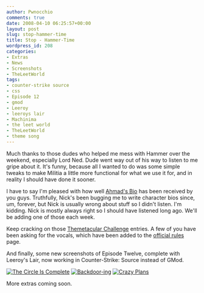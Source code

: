 ```yaml
---
author: Pwnocchio
comments: true
date: 2008-04-10 06:25:57+00:00
layout: post
slug: stop-hammer-time
title: Stop - Hammer-Time
wordpress_id: 208
categories:
- Extras
- News
- Screenshots
- TheLeetWorld
tags:
- counter-strike source
- css
- Episode 12
- gmod
- Leeroy
- leeroys lair
- Machinima
- the leet world
- TheLeetWorld
- theme song
---
```


Much thanks to those dudes who helped me mess with Hammer over the weekend, especially Lord Ned. Dude went way out of his way to listen to me gripe about it. It's funny, because all I wanted to do was some simple tweaks to make Militia a little more functional for what we use it for, and in reality I should have done it sooner.

I have to say I'm pleased with how well [Ahmad's Bio](http://www.smoothfewfilms.com/2008/04/08/ahmad-a-noobs-story/) has been received by you guys. Truthfully, Nick's been bugging me to write character bios since, um, forever, but Nick is usually wrong about stuff so I didn't listen. I'm kidding. Nick is mostly always right so I should have listened long ago. We'll be adding one of those each week.

Keep cracking on those [Themetacular Challenge](http://www.smoothfewfilms.com/about/contest/) entries. A few of you have been asking for the vocals, which have been added to the [official rules](http://www.smoothfewfilms.com/about/contest/) page.

And finally, some new screenshots of Episode Twelve, complete with Leeroy's Lair, now working in Counter-Strike: Source instead of GMod.

[![The Circle Is Complete](http://www.smoothfewfilms.com/wp-content/uploads/2008/04/tlw112screenie04-128x72.jpg)](http://www.smoothfewfilms.com/wp-content/uploads/2008/04/tlw112screenie04.jpg) [![Backdoor-ing](http://www.smoothfewfilms.com/wp-content/uploads/2008/04/tlw112screenie05-128x72.jpg)](http://www.smoothfewfilms.com/wp-content/uploads/2008/04/tlw112screenie05.jpg) [![Crazy Plans](http://www.smoothfewfilms.com/wp-content/uploads/2008/04/tlw112screenie06-128x72.jpg)](http://www.smoothfewfilms.com/wp-content/uploads/2008/04/tlw112screenie06.jpg)

More extras coming soon.
